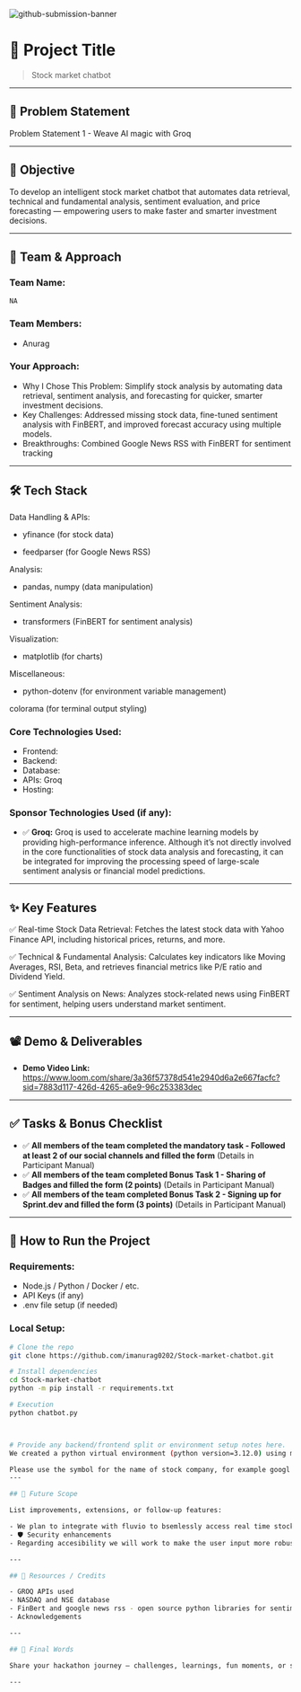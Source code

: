 ![github-submission-banner](https://github.com/user-attachments/assets/a1493b84-e4e2-456e-a791-ce35ee2bcf2f)

# 🚀 Project Title

> Stock market chatbot

---

## 📌 Problem Statement

Problem Statement 1 - Weave AI magic with Groq



---

## 🎯 Objective

To develop an intelligent stock market chatbot that automates data retrieval, technical and fundamental analysis, sentiment evaluation, and price forecasting — empowering users to make faster and smarter investment decisions.

---

## 🧠 Team & Approach

### Team Name:  
`NA`

### Team Members:  
- Anurag

### Your Approach:  
- Why I Chose This Problem: Simplify stock analysis by automating data retrieval, sentiment analysis, and forecasting for quicker, smarter investment decisions.
- Key Challenges: Addressed missing stock data, fine-tuned sentiment analysis with FinBERT, and improved forecast accuracy using multiple models.
- Breakthroughs: Combined Google News RSS with FinBERT for sentiment tracking

---

## 🛠️ Tech Stack
Data Handling & APIs:

- yfinance (for stock data)

- feedparser (for Google News RSS)

Analysis:

- pandas, numpy (data manipulation)

Sentiment Analysis:

- transformers (FinBERT for sentiment analysis)

Visualization:

- matplotlib (for charts)

Miscellaneous:

- python-dotenv (for environment variable management)

colorama (for terminal output styling)
### Core Technologies Used:
- Frontend:
- Backend:
- Database:
- APIs: Groq
- Hosting:

### Sponsor Technologies Used (if any):
- ✅ **Groq:** Groq is used to accelerate machine learning models by providing high-performance inference. Although it’s not directly involved in the core functionalities of stock data analysis and forecasting, it can be integrated for improving the processing speed of large-scale sentiment analysis or financial model predictions. 

---

## ✨ Key Features

✅ Real-time Stock Data Retrieval: Fetches the latest stock data with Yahoo Finance API, including historical prices, returns, and more.

✅ Technical & Fundamental Analysis: Calculates key indicators like Moving Averages, RSI, Beta, and retrieves financial metrics like P/E ratio and Dividend Yield.

✅ Sentiment Analysis on News: Analyzes stock-related news using FinBERT for sentiment, helping users understand market sentiment.

---

## 📽️ Demo & Deliverables

- **Demo Video Link:** https://www.loom.com/share/3a36f57378d541e2940d6a2e667facfc?sid=7883d117-426d-4265-a6e9-96c253383dec 

---

## ✅ Tasks & Bonus Checklist

- ✅ **All members of the team completed the mandatory task - Followed at least 2 of our social channels and filled the form** (Details in Participant Manual)  
- ✅ **All members of the team completed Bonus Task 1 - Sharing of Badges and filled the form (2 points)**  (Details in Participant Manual)
- ✅ **All members of the team completed Bonus Task 2 - Signing up for Sprint.dev and filled the form (3 points)**  (Details in Participant Manual)



---

## 🧪 How to Run the Project

### Requirements:
- Node.js / Python / Docker / etc.
- API Keys (if any)
- .env file setup (if needed)

### Local Setup:
```bash
# Clone the repo
git clone https://github.com/imanurag0202/Stock-market-chatbot.git

# Install dependencies
cd Stock-market-chatbot
python -m pip install -r requirements.txt

# Execution
python chatbot.py



# Provide any backend/frontend split or environment setup notes here.
We created a python virtual environment (python version=3.12.0) using mamba and installed the dependencies using pip. 

Please use the symbol for the name of stock company, for example googl for google, appl for apple, tatasteel.ns for tata steel and so on at the end of the user input. Action (rsi, roi, moving average, ama, sentiment, bolinger bands) followed by company symbol.  
---

## 🧬 Future Scope

List improvements, extensions, or follow-up features:

- We plan to integrate with fluvio to bsemlessly access real time stock data.  
- 🛡️ Security enhancements  
- Regarding accesibility we will work to make the user input more robust and efficient by catching the keywords describing action and stock company name more effectively.

---

## 📎 Resources / Credits

- GROQ APIs used 
- NASDAQ and NSE database
- FinBert and google news rss - open source python libraries for sentiment analysis 
- Acknowledgements  

---

## 🏁 Final Words

Share your hackathon journey — challenges, learnings, fun moments, or shout-outs!

---
